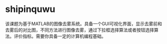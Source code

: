 # shipinquwu
该课题为基于MATLAB的图像去雾系统。具备一个GUI可视化界面，显示去雾前和去雾后的对比图，不同方法进行图像去雾，通过下拉框选择算法或者按钮选择算法。评价指标。需要你具备一定的计算机编程基础。
